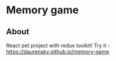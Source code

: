 # Memory game

## About
React pet project with redux toolkit! Try it - https://daurensky.github.io/memory-game
